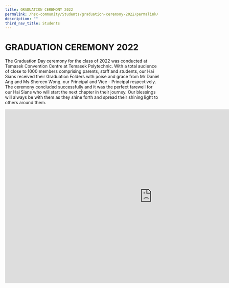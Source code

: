 ```yaml
---
title: GRADUATION CEREMONY 2022
permalink: /hsc-community/Students/graduation-ceremony-2022/permalink/
description: ""
third_nav_title: Students
---
```


GRADUATION CEREMONY 2022
========================

The Graduation Day ceremony for the class of 2022 was conducted at Temasek Convention Centre at Temasek Polytechnic. With a total audience of close to 1000 members comprising parents, staff and students, our Hai Sians received their Graduation Folders with poise and grace from Mr Daniel Ang and Ms Shereen Wong, our Principal and Vice - Principal respectively. The ceremony concluded successfully and it was the perfect farewell for our Hai Sians who will start the next chapter in their journey. Our blessings will always be with them as they shine forth and spread their shining light to others around them.

<iframe allowfullscreen="true" height="569" width="960" frameborder="0" src="https://docs.google.com/presentation/d/e/2PACX-1vQk1yr0iMZffgNHGFDCJcwz7fyN_XMPcRg4V4RX9HiWiFmwbNpYd6EClxMn9gnN7eMKyIwlYDJKEh22/embed?start=false&amp;loop=false&amp;delayms=3000"></iframe>